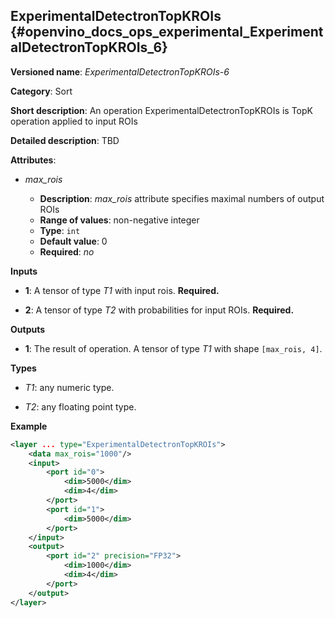 ## ExperimentalDetectronTopKROIs <a name="ExperimentalDetectronTopKROIs"></a> {#openvino_docs_ops_experimental_ExperimentalDetectronTopKROIs_6}

**Versioned name**: *ExperimentalDetectronTopKROIs-6*

**Category**: Sort

**Short description**: An operation ExperimentalDetectronTopKROIs is TopK operation applied to input ROIs

**Detailed description**: TBD

**Attributes**:

* *max_rois*

    * **Description**: *max_rois* attribute specifies maximal numbers of output ROIs
    * **Range of values**: non-negative integer
    * **Type**: `int`
    * **Default value**: 0
    * **Required**: *no*

**Inputs**

* **1**: A tensor of type *T1* with input rois. **Required.**

* **2**: A tensor of type *T2* with probabilities for input ROIs. **Required.**

**Outputs**

* **1**: The result of operation. A tensor of type *T1* with shape `[max_rois, 4]`.

**Types**

* *T1*: any numeric type.

* *T2*: any floating point type.

**Example**

```xml
<layer ... type="ExperimentalDetectronTopKROIs">
    <data max_rois="1000"/>
    <input>
        <port id="0">
            <dim>5000</dim>
            <dim>4</dim>
        </port>
        <port id="1">
            <dim>5000</dim>
        </port>
    </input>
    <output>
        <port id="2" precision="FP32">
            <dim>1000</dim>
            <dim>4</dim>
        </port>
    </output>
</layer>
```
